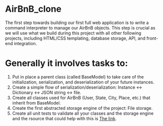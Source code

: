 # AirBnB_clone
The first step towards building our first full web application is to write a command interpreter to manage our AirBnB objects. This step is crucial as we will use what we build during this project with all other following projects, including HTML/CSS templating, database storage, API, and front-end integration.

# Generally it involves tasks to:

1. Put in place a parent class (called BaseModel) to take care of the initialization, serialization, and deserialization of your future instances.
2. Create a simple flow of serialization/deserialization: Instance <-> Dictionary <-> JSON string <-> file.
3. Create all classes used for AirBnB (User, State, City, Place, etc.) that inherit from BaseModel.
4. Create the first abstracted storage engine of the project: File storage.
5. Create all unit tests to validate all your classes and the storage engine and the  rsource that could help with this is [The link](https://docs.python.org/3/library/unittest.html#module-unittest).
